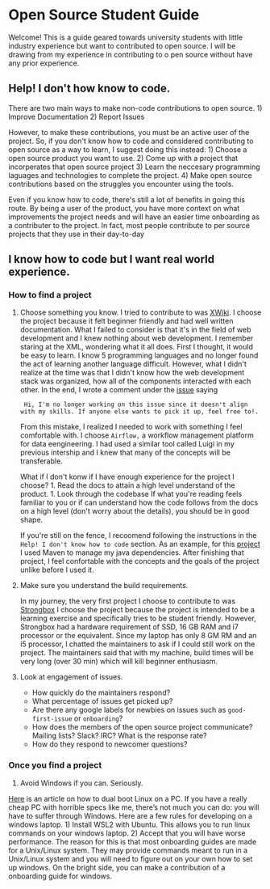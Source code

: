 # Open Source Student Guide 

Welcome! This is a guide geared towards university students with little industry experience but want to contributed to open source. I will be drawing from my experience in contributing to o
pen source without have any prior experience.  

## Help! I don't how know to code.

There are two main ways to make non-code contributions to open source.
    1) Improve Documentation
    2) Report Issues

However, to make these contributions, you must be an active user of the project. So, if you don't know how to code and considered contributing to open source as a way to learn, 
I suggest doing this instead:
    1) Choose a open source product you want to use.
    2) Come up with a project that incorperates that open source project 
    3) Learn the neccesary programming laguages and technologies to complete the project.
    4) Make open source contributions based on the struggles you encounter using the tools.

Even if you know how to code, there's still a lot of benefits in going this route. By being a user of the product, you have more context on what improvements the project needs 
and will have an easier time onboarding as a contributer to the project. In fact, most people contribute to per source projects that they use in their day-to-day 


## I know how to code but I want real world experience. 

### How to find a project 

1. Choose something you know.
       I tried to contribute to was [XWiki](https://www.xwiki.org/xwiki/bin/view/Main/WebHome). I choose the project because it felt beginner friendly and had well written documentation. What I failed to consider  is that it's in the field of web development and I knew nothing about web development. I remember staring at the XML, wondering what it all does. First I thought, it would be easy to learn. I know 5 programming languages and no longer found the act of learning another language difficult. However, what I didn't realize at the time was that I didn't know how the web development stack was organized, how all of the components interacted with each other. In the end, I wrote a comment under the [issue](https://jira.xwiki.org/browse/XWIKI-6267) saying 
        
        Hi, I'm no longer working on this issue since it doesn't align with my skills. If anyone else wants to pick it up, feel free to!.

    From this mistake, I realized I needed to work with something I feel comfortable with. I choose `Airflow,` a workflow management platform for data eengineering. I had used a similar tool called Luigi in my previous intership and I knew that many of the concepts will be transferable. 

    What if I don't konw if I have enough experience for the project I choose? 
       1. Read the docs to attain a high level understand of the product.
       1. Look through the codebase If what you're reading feels familiar to you or if can understand how the code follows from the docs on a high level (don't worry about the details), you should be in good shape.

    If you're still on the fence, I recoomend following the instructions in the `Help! I don't know how to code` section. As an example, for this [project](https://github.com/VeenaArv/covid-hate-speech)
    I used Maven to manage my java dependencies. After finishing that project, I feel confortable with the concepts and the goals of the project unlike before I used it. 

 1. Make sure you understand the build requirements.
 
    In my journey, the very first project I choose to contribute to was [Strongbox](https://strongbox.github.io/) I choose the project because the project is intended to be a learning exercise and specifically tries to be student friendly. However, Strongbox had a hardware requirement of SSD, 16 GB RAM and i7 processor or the equivalent. Since my laptop has only 8 GM RM and an i5 processor, I chatted the maintainers to ask if I could still work on the project. The maintainers said that with my machine, build times will be very long (over 30 min) which will kill beginner enthusiasm.  
 
 1. Look at engagement of issues. 
 
    * How quickly do the maintainers respond? 
    * What percentage of issues get picked up? 
    * Are there any google labels for newbies on issues such as `good-first-issue` or `onboarding`?
    * How does the members of the open source project communicate? Mailing lists? Slack? IRC? What is the response rate? 
    * How do they respond to newcomer questions?

 ### Once you find a project
 
 1. Avoid Windows if you can. Seriously.   
   
   [Here](https://opensource.com/article/18/5/dual-boot-linux) is an article on how to dual boot Linux on a PC. If you have a really cheap PC with horrible specs like me, there’s not much you can do: you will have to suffer through Windows. Here are a few rules for developing on a windows laptop. 
            1)	Install WSL2 with Ubuntu. This allows you to run linux commands on your windows laptop. 
            2)	Accept that you will have worse performance. 
    The reason for this is that most onboarding guides are made for a Unix/Linux system. They may provide commands meant to run in a Unix/Linux system and you will need to figure out on your own how to set up windows. On the bright side, you can make a contribution of a onboarding guide for windows. 


